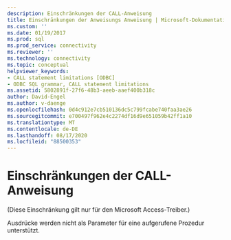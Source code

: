 ```yaml
---
description: Einschränkungen der CALL-Anweisung
title: Einschränkungen der Anweisungs Anweisung | Microsoft-Dokumentation
ms.custom: ''
ms.date: 01/19/2017
ms.prod: sql
ms.prod_service: connectivity
ms.reviewer: ''
ms.technology: connectivity
ms.topic: conceptual
helpviewer_keywords:
- CALL statement limitations [ODBC]
- ODBC SQL grammar, CALL statement limitations
ms.assetid: 5802891f-27f6-48b3-aeeb-aaef400b318c
author: David-Engel
ms.author: v-daenge
ms.openlocfilehash: 0d4c912e7cb510136dc5c799fcabe740faa3ae26
ms.sourcegitcommit: e700497f962e4c2274df16d9e651059b42ff1a10
ms.translationtype: MT
ms.contentlocale: de-DE
ms.lasthandoff: 08/17/2020
ms.locfileid: "88500353"
---
```

# <a name="call-statement-limitations"></a>Einschränkungen der CALL-Anweisung
(Diese Einschränkung gilt nur für den Microsoft Access-Treiber.)  
  
 Ausdrücke werden nicht als Parameter für eine aufgerufene Prozedur unterstützt.
